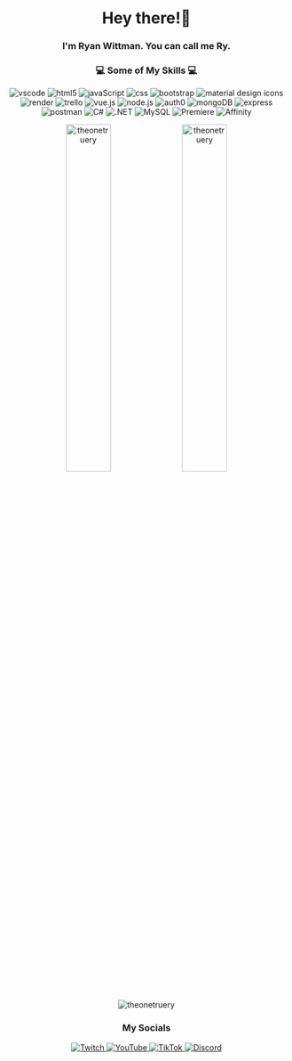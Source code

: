 <h1 align="center">
Hey there!👋
</h1>

<div align="center">
<h3>I'm Ryan Wittman. You can call me Ry.</h3>
</div>

<div>
 
</div>

<h3 align="center"> 💻 Some of My Skills 💻  </h3>

<div align="center">
<img src="https://img.shields.io/badge/Visual%20Studio%20Code-007ACC.svg?style=for-the-badge&logo=Visual-Studio-Code&logoColor=white" title="vscode"/>     
<img src="https://img.shields.io/badge/HTML5-E34F26.svg?style=for-the-badge&logo=HTML5&logoColor=white" title="html5"/> 
<img src="https://img.shields.io/badge/JavaScript-F7DF1E.svg?style=for-the-badge&logo=JavaScript&logoColor=black" title="javaScript"/> 
<img src="https://img.shields.io/badge/CSS3-1572B6.svg?style=for-the-badge&logo=CSS3&logoColor=white" title="css"/> 
<img src="https://img.shields.io/badge/Bootstrap-7952B3.svg?style=for-the-badge&logo=Bootstrap&logoColor=white" title="bootstrap"/> 
<img src="https://img.shields.io/badge/Material%20Design%20Icons-2196F3.svg?style=for-the-badge&logo=Material-Design-Icons&logoColor=white" title="material design icons"/> 
<img src="https://img.shields.io/badge/Render-46E3B7.svg?style=for-the-badge&logo=Render&logoColor=white" title="render"/> 
<img src="https://img.shields.io/badge/Trello-0052CC.svg?style=for-the-badge&logo=Trello&logoColor=white" title="trello"/> 
<img src="https://img.shields.io/badge/Vue.js-4FC08D.svg?style=for-the-badge&logo=vuedotjs&logoColor=white" title="vue.js"/> 
<img src="https://img.shields.io/badge/Node.js-339933.svg?style=for-the-badge&logo=nodedotjs&logoColor=white" title="node.js"/> 
<img src="https://img.shields.io/badge/Auth0-EB5424.svg?style=for-the-badge&logo=Auth0&logoColor=white" title="auth0"/>
<img src="https://img.shields.io/badge/MongoDB-47A248.svg?style=for-the-badge&logo=MongoDB&logoColor=white" title="mongoDB"/> 
<img src="https://img.shields.io/badge/Express-000000.svg?style=for-the-badge&logo=Express&logoColor=white" title="express"/> 
<img src="https://img.shields.io/badge/Postman-FF6C37.svg?style=for-the-badge&logo=Postman&logoColor=white" title="postman"/> 
<img src="https://img.shields.io/badge/C%20Sharp-239120.svg?style=for-the-badge&logo=C-Sharp&logoColor=white" title="C#"/> 
<img src="https://img.shields.io/badge/.NET-512BD4.svg?style=for-the-badge&logo=dotnet&logoColor=white" title=".NET"/> 
<img src="https://img.shields.io/badge/MySQL-4479A1.svg?style=for-the-badge&logo=MySQL&logoColor=white" title="MySQL"/>
<img src="https://img.shields.io/badge/Adobe%20Premiere%20Pro-9999FF.svg?style=for-the-badge&logo=Adobe-Premiere-Pro&logoColor=white" title="Premiere"/>
<img src="https://img.shields.io/badge/Affinity%20Photo-7E4DD2.svg?style=for-the-badge&logo=Affinity-Photo&logoColor=white" title="Affinity"/>
</div>

<div align="center">
<p><img align="center" src="https://github-readme-stats.vercel.app/api?username=theonetruery&show_icons=true&theme=dark&locale=en" alt="theonetruery" width="40%"/>&nbsp;&nbsp;<img align="center" src="https://github-readme-streak-stats.herokuapp.com/?user=theonetruery&theme=dark" alt="theonetruery" width="40%"/></p>
</div>

<div align="center">
<p><img align="center" src="https://github-readme-stats.vercel.app/api/top-langs?username=theonetruery&show_icons=true&theme=dark&locale=en&layout=compact&hide=CSS" alt="theonetruery" /></p>
</div>

<div align="center">
 <h3>My Socials</h3>
 <div align="center">
  <a href="https://www.twitch.tv/TheOneTrueRy" target="_blank">
   <img src="https://img.shields.io/badge/Twitch-9146FF.svg?style=for-the-badge&logo=Twitch&logoColor=white" title="Twitch"/>
  </a>
  <a href="https://www.youtube.com/TheOneTrueRy" target="_blank">
   <img src="https://img.shields.io/badge/YouTube-FF0000.svg?style=for-the-badge&logo=YouTube&logoColor=white" title="YouTube"/>
  </a>
  <a href="https://www.tiktok.com/@theonetruery" target="_blank">
   <img src="https://img.shields.io/badge/TikTok-000000.svg?style=for-the-badge&logo=TikTok&logoColor=white" title="TikTok"/>
  </a>
  <a href="https://discord.com/invite/BBV6yH8tj4" target="_blank">
   <img src="https://img.shields.io/badge/Discord-5865F2.svg?style=for-the-badge&logo=Discord&logoColor=white" title="Discord"/>
  </a>
 </div>
</div>
